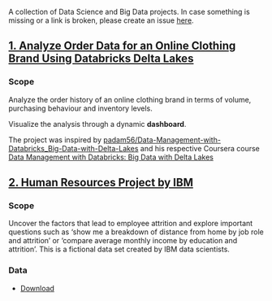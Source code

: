A collection of Data Science and Big Data projects.
In case something is missing or a link is broken, please create an issue [here](https://github.com/vpapaioannou/data_science_projects/issues).

## [1. Analyze Order Data for an Online Clothing Brand Using Databricks Delta Lakes](https://github.com/vpapaioannou/data_science_and_big_data_projects/tree/main/online_clothing_company)

### Scope

Analyze the order history of an online clothing brand in terms of volume, purchasing behaviour and inventory levels.

Visualize the analysis through a dynamic **dashboard**.

The project was inspired by [padam56/Data-Management-with-Databricks_Big-Data-with-Delta-Lakes](https://github.com/padam56/Data-Management-with-Databricks_Big-Data-with-Delta-Lakes) and his respective Coursera course [Data Management with Databricks: Big Data with Delta Lakes](https://www.coursera.org/projects/data-management-with-databricks-big-data-with-delta-lakes)

## [2. Human Resources Project by IBM](https://www.kaggle.com/datasets/pavansubhasht/ibm-hr-analytics-attrition-dataset)

### Scope

Uncover the factors that lead to employee attrition and explore important questions such as ‘show me a breakdown of distance from home by job role and attrition’ or ‘compare average monthly income by education and attrition’. This is a fictional data set created by IBM data scientists.

### Data

- [Download](https://www.kaggle.com/datasets/pavansubhasht/ibm-hr-analytics-attrition-dataset)
